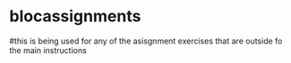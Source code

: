 # blocassignments

#this is being used for any of the asisgnment exercises that are outside fo the main instructions
